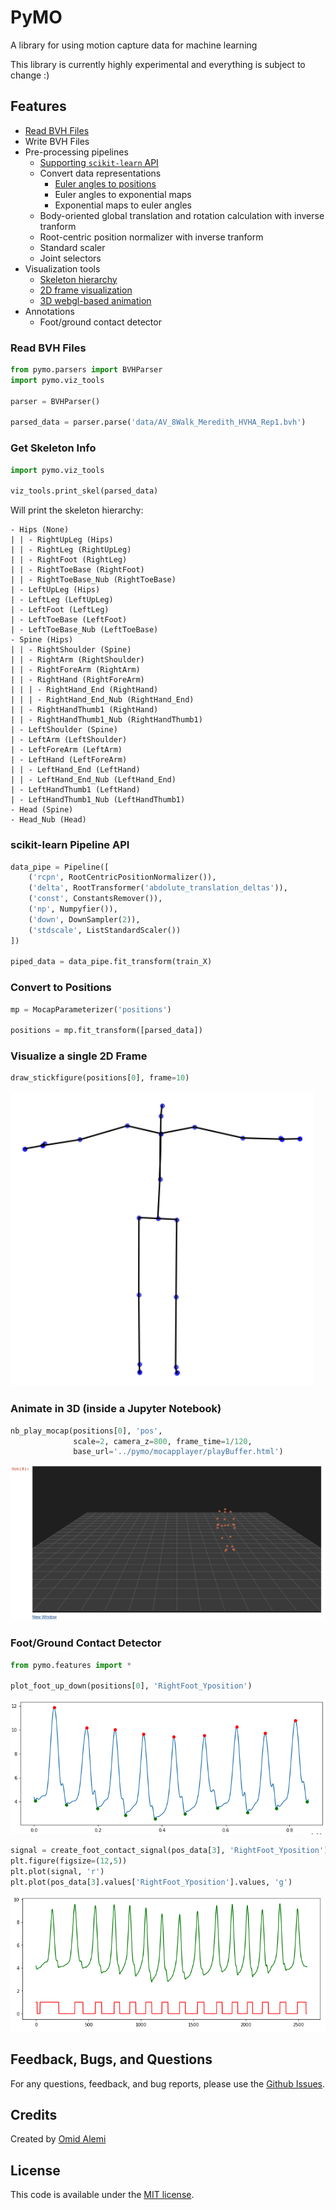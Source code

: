 # PyMO
A library for using motion capture data for machine learning

This library is currently highly experimental and everything is subject to change :)


## Features

* [Read BVH Files](#read-bvh-files)
* Write BVH Files
* Pre-processing pipelines
    * [Supporting `scikit-learn` API](#scikit-learn-pipeline-api)
    * Convert data representations 
        * [Euler angles to positions](#convert-to-positions)
        * Euler angles to exponential maps
        * Exponential maps to euler angles
    * Body-oriented global translation and rotation calculation with inverse tranform
    * Root-centric position normalizer with inverse tranform
    * Standard scaler
    * Joint selectors        
* Visualization tools
    * [Skeleton hierarchy](#get-skeleton-info)
    * [2D frame visualization](#visualize-a-single-2d-frame)
    * [3D webgl-based animation](#animate-in-3d-inside-a-jupyter-notebook)
* Annotations
    * Foot/ground contact detector


### Read BVH Files

```python
from pymo.parsers import BVHParser
import pymo.viz_tools

parser = BVHParser()

parsed_data = parser.parse('data/AV_8Walk_Meredith_HVHA_Rep1.bvh')
```

### Get Skeleton Info

```python
import pymo.viz_tools

viz_tools.print_skel(parsed_data)
```
Will print the skeleton hierarchy:
```
- Hips (None)
| | - RightUpLeg (Hips)
| | - RightLeg (RightUpLeg)
| | - RightFoot (RightLeg)
| | - RightToeBase (RightFoot)
| | - RightToeBase_Nub (RightToeBase)
| - LeftUpLeg (Hips)
| - LeftLeg (LeftUpLeg)
| - LeftFoot (LeftLeg)
| - LeftToeBase (LeftFoot)
| - LeftToeBase_Nub (LeftToeBase)
- Spine (Hips)
| | - RightShoulder (Spine)
| | - RightArm (RightShoulder)
| | - RightForeArm (RightArm)
| | - RightHand (RightForeArm)
| | | - RightHand_End (RightHand)
| | | - RightHand_End_Nub (RightHand_End)
| | - RightHandThumb1 (RightHand)
| | - RightHandThumb1_Nub (RightHandThumb1)
| - LeftShoulder (Spine)
| - LeftArm (LeftShoulder)
| - LeftForeArm (LeftArm)
| - LeftHand (LeftForeArm)
| | - LeftHand_End (LeftHand)
| | - LeftHand_End_Nub (LeftHand_End)
| - LeftHandThumb1 (LeftHand)
| - LeftHandThumb1_Nub (LeftHandThumb1)
- Head (Spine)
- Head_Nub (Head)
```


### scikit-learn Pipeline API

```python
data_pipe = Pipeline([
    ('rcpn', RootCentricPositionNormalizer()),
    ('delta', RootTransformer('abdolute_translation_deltas')),
    ('const', ConstantsRemover()),
    ('np', Numpyfier()),
    ('down', DownSampler(2)),
    ('stdscale', ListStandardScaler())
])

piped_data = data_pipe.fit_transform(train_X)
```

### Convert to Positions

```python
mp = MocapParameterizer('positions')

positions = mp.fit_transform([parsed_data])
```

### Visualize a single 2D Frame

```python
draw_stickfigure(positions[0], frame=10)
```

![2D Skeleton Viz](assets/viz_skel_2d.png)

### Animate in 3D (inside a Jupyter Notebook)

```python
nb_play_mocap(positions[0], 'pos', 
              scale=2, camera_z=800, frame_time=1/120, 
              base_url='../pymo/mocapplayer/playBuffer.html')
```

![Mocap Player](assets/mocap_player.png)


### Foot/Ground Contact Detector
```python
from pymo.features import *

plot_foot_up_down(positions[0], 'RightFoot_Yposition')
```

![Foot Contact](assets/foot_updown.png)

```python
signal = create_foot_contact_signal(pos_data[3], 'RightFoot_Yposition')
plt.figure(figsize=(12,5))
plt.plot(signal, 'r')
plt.plot(pos_data[3].values['RightFoot_Yposition'].values, 'g')
```

![Foot Contact Signal](assets/footcontact_signal.png)

## Feedback, Bugs, and Questions
For any questions, feedback, and bug reports, please use the [Github Issues](https://github.com/omimo/PyMO/issues).

## Credits
Created by [Omid Alemi](https://omid.al/projects/)


## License
This code is available under the [MIT license](http://opensource.org/licenses/MIT).
